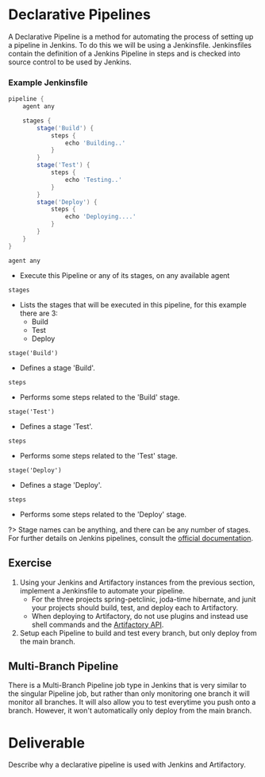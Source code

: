 # Declarative Pipelines

A Declarative Pipeline is a method for automating the process of setting up a pipeline in Jenkins. To do this we will be using a Jenkinsfile. Jenkinsfiles contain the definition of a Jenkins Pipeline in steps and is checked into source control to be used by Jenkins.

### Example Jenkinsfile

```groovy
pipeline {
    agent any

    stages {
        stage('Build') {
            steps {
                echo 'Building..'
            }
        }
        stage('Test') {
            steps {
                echo 'Testing..'
            }
        }
        stage('Deploy') {
            steps {
                echo 'Deploying....'
            }
        }
    }
}
```

``` agent any ```

- Execute this Pipeline or any of its stages, on any available agent

``` stages ```

- Lists the stages that will be executed in this pipeline, for this example there are 3:
  - Build
  - Test
  - Deploy

``` stage('Build') ```

- Defines a stage 'Build'.

``` steps ```

- Performs some steps related to the 'Build' stage.

``` stage('Test') ```

- Defines a stage 'Test'.

``` steps ```

- Performs some steps related to the 'Test' stage.

``` stage('Deploy') ```

- Defines a stage 'Deploy'.

``` steps ```

- Performs some steps related to the 'Deploy' stage.

?> Stage names can be anything, and there can be any number of stages. For further details on Jenkins pipelines, consult the [official documentation](https://jenkins.io/doc/book/pipeline/).

## Exercise

1. Using your Jenkins and Artifactory instances from the previous section, implement a Jenkinsfile to automate your pipeline.
    - For the three projects spring-petclinic, joda-time hibernate, and junit your projects should build, test, and deploy each to Artifactory.
    - When deploying to Artifactory, do not use plugins and instead use shell commands and the [Artifactory API](https://www.jfrog.com/confluence/display/JFROG/Artifactory+REST+API).
2. Setup each Pipeline to build and test every branch, but only deploy from the main branch.

## Multi-Branch Pipeline

There is a Multi-Branch Pipeline job type in Jenkins that is very similar to the singular Pipeline job, but rather than only monitoring one branch it will monitor all branches. It will also allow you to test everytime you push onto a branch. However, it won't automatically only deploy from the main branch.

# Deliverable

Describe why a declarative pipeline is used with Jenkins and Artifactory.
